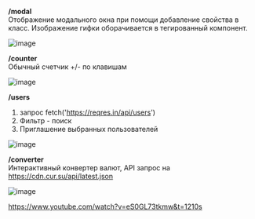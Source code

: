 <strong>/modal</strong> <br>
Отображение модального окна при помощи добавление свойства в класс.
Изображение гифки оборачивается в тегированный компонент.

![image](https://user-images.githubusercontent.com/101925640/196120518-0700f361-5373-4d42-84e9-cf4aed47f166.png)

<strong>/counter</strong> <br>
Обычный счетчик +/- по клавишам

![image](https://user-images.githubusercontent.com/101925640/196121489-4a985293-712f-4156-96bf-873a32896747.png)

<strong>/users</strong>
1. запрос fetch('https://reqres.in/api/users')
2. Фильтр - поиск
3. Приглашение выбранных пользователей

![image](https://user-images.githubusercontent.com/101925640/196389642-bf88fe56-4f69-49eb-b106-472184dbd3b6.png)


<strong>/converter</strong>  <br>
Интерактивный конвертер валют, 
API запрос на https://cdn.cur.su/api/latest.json

![image](https://user-images.githubusercontent.com/101925640/196206131-c63c5875-d4f3-4056-a592-0a22402fe27b.png)



https://www.youtube.com/watch?v=eS0GL73tkmw&t=1210s
